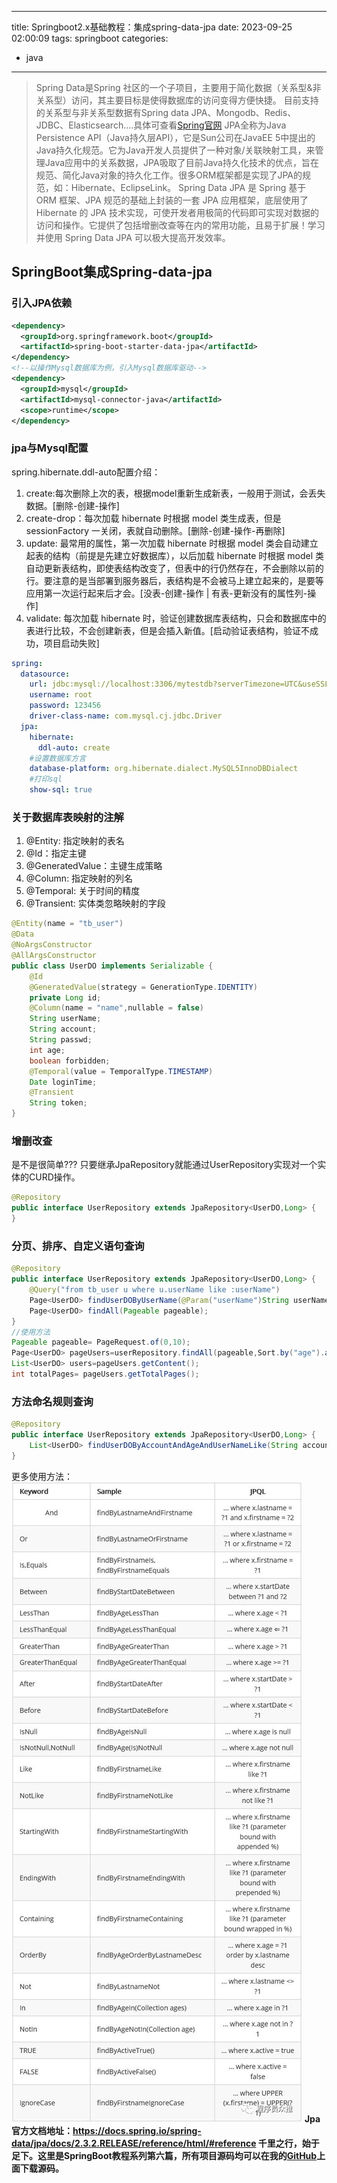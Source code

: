 
---
title: Springboot2.x基础教程：集成spring-data-jpa
date: 2023-09-25 02:00:09
tags: springboot
categories: 
- java
---
>Spring Data是Spring 社区的一个子项目，主要用于简化数据（关系型&非关系型）访问，其主要目标是使得数据库的访问变得方便快捷。
>目前支持的关系型与非关系型数据有Spring data JPA、Mongodb、Redis、JDBC、Elasticsearch....具体可查看[Spring官网](https://spring.io/projects/spring-data "Spring官网")
>JPA全称为Java Persistence API（Java持久层API），它是Sun公司在JavaEE 5中提出的Java持久化规范。它为Java开发人员提供了一种对象/关联映射工具，来管理Java应用中的关系数据，JPA吸取了目前Java持久化技术的优点，旨在规范、简化Java对象的持久化工作。很多ORM框架都是实现了JPA的规范，如：Hibernate、EclipseLink。
>Spring Data JPA 是 Spring 基于 ORM 框架、JPA 规范的基础上封装的一套 JPA 应用框架，底层使用了 Hibernate 的 JPA 技术实现，可使开发者用极简的代码即可实现对数据的访问和操作。它提供了包括增删改查等在内的常用功能，且易于扩展！学习并使用 Spring Data JPA 可以极大提高开发效率。

## SpringBoot集成Spring-data-jpa
### 引入JPA依赖
```xml
<dependency>
  <groupId>org.springframework.boot</groupId>
  <artifactId>spring-boot-starter-data-jpa</artifactId>
</dependency>
<!--以操作Mysql数据库为例，引入Mysql数据库驱动-->
<dependency>
  <groupId>mysql</groupId>
  <artifactId>mysql-connector-java</artifactId>
  <scope>runtime</scope>
</dependency>
```
### jpa与Mysql配置
spring.hibernate.ddl-auto配置介绍：
1. create:每次删除上次的表，根据model重新生成新表，一般用于测试，会丢失数据。[删除-创建-操作]
2. create-drop：每次加载 hibernate 时根据 model 类生成表，但是 sessionFactory 一关闭，表就自动删除。[删除-创建-操作-再删除]
3. update: 最常用的属性，第一次加载 hibernate 时根据 model 类会自动建立起表的结构（前提是先建立好数据库），以后加载 hibernate 时根据 model 类自动更新表结构，即使表结构改变了，但表中的行仍然存在，不会删除以前的行。要注意的是当部署到服务器后，表结构是不会被马上建立起来的，是要等应用第一次运行起来后才会。[没表-创建-操作 | 有表-更新没有的属性列-操作]
4. validate: 每次加载 hibernate 时，验证创建数据库表结构，只会和数据库中的表进行比较，不会创建新表，但是会插入新值。[启动验证表结构，验证不成功，项目启动失败]

```yml
spring:
  datasource:
    url: jdbc:mysql://localhost:3306/mytestdb?serverTimezone=UTC&useSSL=false&allowPublicKeyRetrieval=true
    username: root
    password: 123456
    driver-class-name: com.mysql.cj.jdbc.Driver
  jpa:
    hibernate:
      ddl-auto: create
    #设置数据库方言
    database-platform: org.hibernate.dialect.MySQL5InnoDBDialect
    #打印sql
    show-sql: true
```
### 关于数据库表映射的注解
1. @Entity: 指定映射的表名
2. @Id：指定主键
3. @GeneratedValue：主键生成策略
4. @Column: 指定映射的列名
5. @Temporal: 关于时间的精度
6. @Transient: 实体类忽略映射的字段
```java
@Entity(name = "tb_user")
@Data
@NoArgsConstructor
@AllArgsConstructor
public class UserDO implements Serializable {
    @Id
    @GeneratedValue(strategy = GenerationType.IDENTITY)
    private Long id;
    @Column(name = "name",nullable = false)
    String userName;
    String account;
    String passwd;
    int age;
    boolean forbidden;
    @Temporal(value = TemporalType.TIMESTAMP)
    Date loginTime;
    @Transient
    String token;
}
```
### 增删改查
是不是很简单??? 只要继承JpaRepository就能通过UserRepository实现对一个实体的CURD操作。
```java
@Repository
public interface UserRepository extends JpaRepository<UserDO,Long> {
}
```
### 分页、排序、自定义语句查询
```java
@Repository
public interface UserRepository extends JpaRepository<UserDO,Long> {
    @Query("from tb_user u where u.userName like :userName")
    Page<UserDO> findUserDOByUserName(@Param("userName")String userName, Pageable pageable);
    Page<UserDO> findAll(Pageable pageable);
}
//使用方法
Pageable pageable= PageRequest.of(0,10);
Page<UserDO> pageUsers=userRepository.findAll(pageable,Sort.by("age").ascending().and(Sort.by("userName").descending()));
List<UserDO> users=pageUsers.getContent();
int totalPages= pageUsers.getTotalPages();
```
### 方法命名规则查询
```java
@Repository
public interface UserRepository extends JpaRepository<UserDO,Long> {
    List<UserDO> findUserDOByAccountAndAgeAndUserNameLike(String account,int age,String userName);
}
```
更多使用方法：
![](/img/jpa.png)
**Jpa官方文档地址：https://docs.spring.io/spring-data/jpa/docs/2.3.2.RELEASE/reference/html/#reference
千里之行，始于足下。这里是SpringBoot教程系列第六篇，所有项目源码均可以在我的[GitHub](https://github.com/mytianya/springboot-tutorials "GitHub")上面下载源码。**